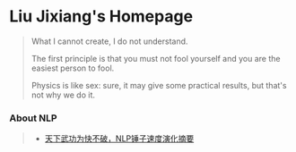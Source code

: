 # Liu Jixiang's Homepage

> What I cannot create, I do not understand.
>
> The first principle is that you must not fool yourself and you are the easiest person to fool.
>
> Physics is like sex: sure, it may give some practical results, but that's not why we do it.



### About NLP

> * [天下武功为快不破，NLP锤子速度演化摘要](/quick-nlp/)


